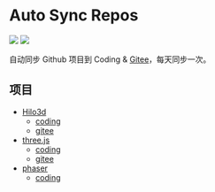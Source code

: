 # Auto Sync Repos 
[![][coding-img]][coding-url] [![][gitee-img]][gitee-url]

自动同步 Github 项目到 Coding & [Gitee](https://gitee.com/fork-open-source)，每天同步一次。

## 项目

* [Hilo3d](https://github.com/hiloteam/Hilo3d)
  * [coding](https://coding.net/u/06wj/p/Hilo3d/git)
  * [gitee](https://gitee.com/fork-open-source/Hilo3d)
* [three.js](https://github.com/mrdoob/three.js)
  * [coding](https://coding.net/u/06wj/p/three.js/git)
  * [gitee](https://gitee.com/fork-open-source/Three.js)
* [phaser](https://github.com/photonstorm/phaser)
  * [coding](https://coding.net/u/06wj/p/phaser/git)

[coding-img]: https://github.com/06wj/syncRepos/workflows/Sync%20Coding/badge.svg
[coding-url]: https://github.com/06wj/syncRepos/actions?query=workflow%3A%22Sync+Coding%22
[gitee-img]: https://github.com/06wj/syncRepos/workflows/Sync%20Gitee/badge.svg
[gitee-url]: https://github.com/06wj/syncRepos/actions?query=workflow%3A%22Sync+Gitee%22

